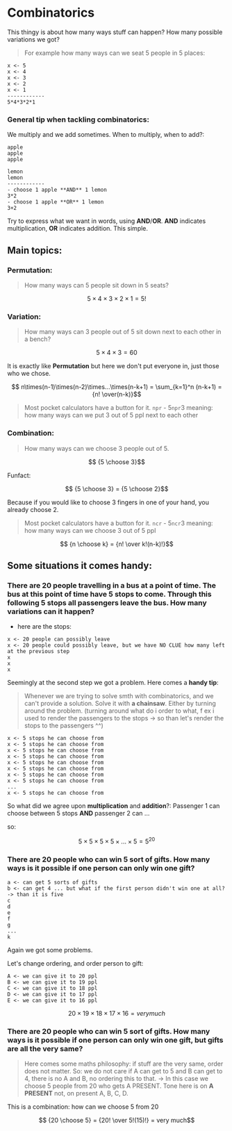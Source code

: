 # Combinatorics

This thingy is about how many ways stuff can happen? How many possible variations we got?

> For example how many ways can we seat 5 people in 5 places:

```
x <- 5
x <- 4
x <- 3
x <- 2
x <- 1
------------
5*4*3*2*1
```

### General tip when tackling combinatorics:
We multiply and we add sometimes. When to multiply, when to add?:
```
apple
apple
apple

lemon
lemon
------------
- choose 1 apple **AND** 1 lemon
3*2
- choose 1 apple **OR** 1 lemon
3+2
```
Try to express what we want in words, using **AND**/**OR**. **AND** indicates multiplication, **OR** indicates addition. This simple.

## Main topics:

### Permutation:
> How many ways can 5 people sit down in 5 seats?

$$ 5\times4\times3\times2\times1 = 5!$$
### Variation:
> How many ways can 3 people out of 5 sit down next to each other in a bench?

$$ 5\times4\times3 = 60$$

It is exactly like **Permutation** but here we don't put everyone in, just those who we chose.

$$ n\times(n-1)\times(n-2)\times...\times(n-k+1) = \sum_{k=1}^n (n-k+1) = {n!  \over(n-k)}$$

> Most pocket calculators have a button for it. `npr` - 5`npr`3 meaning: how many ways can we put 3 out of 5 ppl next to each other

### Combination:
> How many ways can we choose 3 people out of 5.

$$ {5 \choose 3}$$

Funfact:

$$ {5 \choose 3} = {5 \choose 2}$$

Because if you would like to choose 3 fingers in one of your hand, you already choose 2.

> Most pocket calculators have a button for it. `ncr` - 5`ncr`3 meaning: how many ways can we choose 3 out of 5 ppl

$$ {n \choose k} = {n! \over k!(n-k)!}$$

## Some situations it comes handy:

### There are 20 people travelling in a bus at a point of time. The bus at this point of time have 5 stops to come. Through this following 5 stops all passengers leave the bus. How many variations can it happen?

- here are the stops:

```
x <- 20 people can possibly leave
x <- 20 people could possibly leave, but we have NO CLUE how many left at the previous step
x 
x 
x 
```

Seemingly at the second step we got a problem. Here comes a **handy tip**:
> Whenever we are trying to solve smth with combinatorics, and we can't provide a solution. Solve it with **a chainsaw**. Either by turning around the problem. (turning around what do i order to what, f ex i used to render the passengers to the stops -> so than let's render the stops to the passengers ^^)

```
x <- 5 stops he can choose from
x <- 5 stops he can choose from
x <- 5 stops he can choose from
x <- 5 stops he can choose from
x <- 5 stops he can choose from
x <- 5 stops he can choose from
x <- 5 stops he can choose from
x <- 5 stops he can choose from
...
x <- 5 stops he can choose from
```

So what did we agree upon **multiplication** and **addition**?: Passenger 1 can choose between 5 stops **AND** passenger 2 can ...

so:

$$ 5\times5\times5\times5\times...\times5 = 5^{20}$$

### There are 20 people who can win 5 sort of gifts. How many ways is it possible if one person can only win one gift?

```
a <- can get 5 sorts of gifts
b <- can get 4 ... but what if the first person didn't win one at all? -> than it is five
c 
d 
e 
f
g
...
k
```

Again we got some problems.

Let's change ordering, and order person to gift:

```
A <- we can give it to 20 ppl
B <- we can give it to 19 ppl
C <- we can give it to 18 ppl
D <- we can give it to 17 ppl
E <- we can give it to 16 ppl
```

$$ 20\times19\times18\times17\times16 = very much$$


### There are 20 people who can win 5 sort of gifts. How many ways is it possible if one person can only win one gift, but gifts are all the very same?

> Here comes some maths philosophy: if stuff are the very same, order does not matter. So: we do not care if A can get to 5 and B can get to 4, there is no A and B, no ordering this to that. -> In this case we choose 5 people from 20 who gets A PRESENT. Tone here is on **A PRESENT** not, on present A, B, C, D. 

This is a combination: how can we choose 5 from 20

$$ {20 \choose 5} = {20! \over 5!(15)!} = very much$$